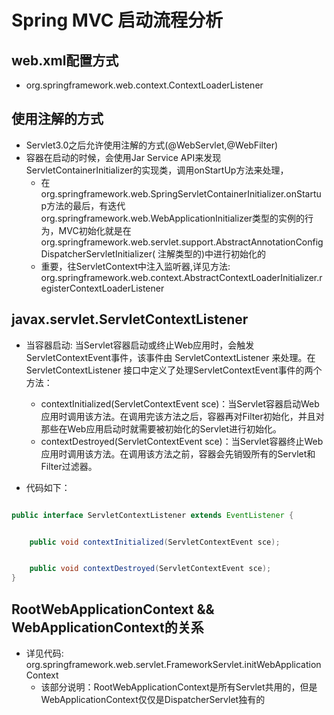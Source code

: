 # Spring MVC 启动流程分析
## web.xml配置方式
+ org.springframework.web.context.ContextLoaderListener
## 使用注解的方式
+ Servlet3.0之后允许使用注解的方式(@WebServlet,@WebFilter)
+ 容器在启动的时候，会使用Jar Service API来发现ServletContainerInitializer的实现类，调用onStartUp方法来处理，
  - 在org.springframework.web.SpringServletContainerInitializer.onStartup方法的最后，有迭代org.springframework.web.WebApplicationInitializer类型的实例的行为，MVC初始化就是在org.springframework.web.servlet.support.AbstractAnnotationConfigDispatcherServletInitializer(
  注解类型的)中进行初始化的
  - 重要，往ServletContext中注入监听器,详见方法: org.springframework.web.context.AbstractContextLoaderInitializer.registerContextLoaderListener
  

## javax.servlet.ServletContextListener
+ 当容器启动: 当Servlet容器启动或终止Web应用时，会触发ServletContextEvent事件，该事件由 ServletContextListener 来处理。在 ServletContextListener 接口中定义了处理ServletContextEvent事件的两个方法：
    - contextInitialized(ServletContextEvent sce)：当Servlet容器启动Web应用时调用该方法。在调用完该方法之后，容器再对Filter初始化，并且对那些在Web应用启动时就需要被初始化的Servlet进行初始化。
    - contextDestroyed(ServletContextEvent sce)：当Servlet容器终止Web应用时调用该方法。在调用该方法之前，容器会先销毁所有的Servlet和Filter过滤器。
  
+ 代码如下：
```java

public interface ServletContextListener extends EventListener {


    public void contextInitialized(ServletContextEvent sce);


    public void contextDestroyed(ServletContextEvent sce);
}

```

## RootWebApplicationContext && WebApplicationContext的关系
+ 详见代码: org.springframework.web.servlet.FrameworkServlet.initWebApplicationContext
    - 该部分说明：RootWebApplicationContext是所有Servlet共用的，但是WebApplicationContext仅仅是DispatcherServlet独有的